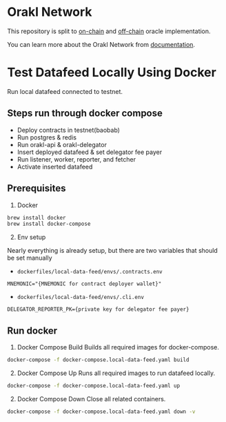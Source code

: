 # Orakl Network

This repository is split to [on-chain](contracts) and [off-chain](core) oracle implementation.

You can learn more about the Orakl Network from [documentation](https://orakl-network.gitbook.io).

# Test Datafeed Locally Using Docker

Run local datafeed connected to testnet.

## Steps run through docker compose

- Deploy contracts in testnet(baobab)
- Run postgres & redis
- Run orakl-api & orakl-delegator
- Insert deployed datafeed & set delegator fee payer
- Run listener, worker, reporter, and fetcher
- Activate inserted datafeed

## Prerequisites

1. Docker

```bash
brew install docker
brew install docker-compose
```

2. Env setup

Nearly everything is already setup, but there are two variables that should be set manually

- `dockerfiles/local-data-feed/envs/.contracts.env`

```
MNEMONIC="{MNEMONIC for contract deployer wallet}"
```

- `dockerfiles/local-data-feed/envs/.cli.env`

```
DELEGATOR_REPORTER_PK={private key for delegator fee payer}
```

## Run docker

1. Docker Compose Build
   Builds all required images for docker-compose.

```bash
docker-compose -f docker-compose.local-data-feed.yaml build
```

2. Docker Compose Up
   Runs all required images to run datafeed locally.

```bash
docker-compose -f docker-compose.local-data-feed.yaml up
```

2. Docker Compose Down
   Close all related containers.

```bash
docker-compose -f docker-compose.local-data-feed.yaml down -v
```
